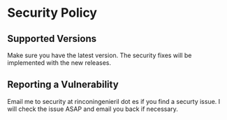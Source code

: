# Security Policy

## Supported Versions

Make sure you have the latest version. The security fixes will be implemented with the new releases.

## Reporting a Vulnerability

Email me to security  at rinconingenieril dot es if you find a securty issue. I will check the issue ASAP and email you back if necessary.
